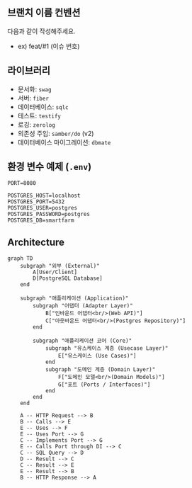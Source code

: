 ## 브랜치 이름 컨벤션
다음과 같이 작성해주세요.
- ex) feat/#1 (이슈 번호)

## 라이브러리
- 문서화: `swag`
- 서버: `fiber`
- 데이터베이스: `sqlc`
- 테스트: `testify`
- 로깅: `zerolog`
- 의존성 주입: `samber/do` (v2)
- 데이터베이스 마이그레이션: `dbmate`

## 환경 변수 예제 (`.env`)
```env
PORT=8080

POSTGRES_HOST=localhost
POSTGRES_PORT=5432
POSTGRES_USER=postgres
POSTGRES_PASSWORD=postgres
POSTGRES_DB=smartfarm
```

## Architecture
```mermaid
graph TD
    subgraph "외부 (External)"
        A[User/Client]
        D[PostgreSQL Database]
    end

    subgraph "애플리케이션 (Application)"
        subgraph "어댑터 (Adapter Layer)"
            B["인바운드 어댑터<br/>(Web API)"]
            C["아웃바운드 어댑터<br/>(Postgres Repository)"]
        end

        subgraph "애플리케이션 코어 (Core)"
            subgraph "유스케이스 계층 (Usecase Layer)"
                E["유스케이스 (Use Cases)"]
            end
            subgraph "도메인 계층 (Domain Layer)"
                F["도메인 모델<br/>(Domain Models)"]
                G["포트 (Ports / Interfaces)"]
            end
        end
    end

    A -- HTTP Request --> B
    B -- Calls --> E
    E -- Uses --> F
    E -- Uses Port --> G
    C -- Implements Port --> G
    E -- Calls Port through DI --> C
    C -- SQL Query --> D
    D -- Result --> C
    C -- Result --> E
    E -- Result --> B
    B -- HTTP Response --> A
```
